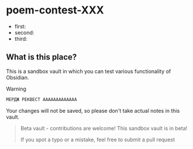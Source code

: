 # poem-contest-XXX
- first:
- second:
- third:

## What is this place?

This is a sandbox vault in which you can test various functionality of Obsidian. 

> [!Warning]
> 
> ``` c++
> МЕРДЖ РЕКВЕСТ ААААААААААААА
> ```
> Your changes will not be saved, so please don't take actual notes in this vault.

> Beta vault - contributions are welcome!
> This sandbox vault is in beta!
> 
> If you spot a typo or a mistake, feel free to submit a pull request



